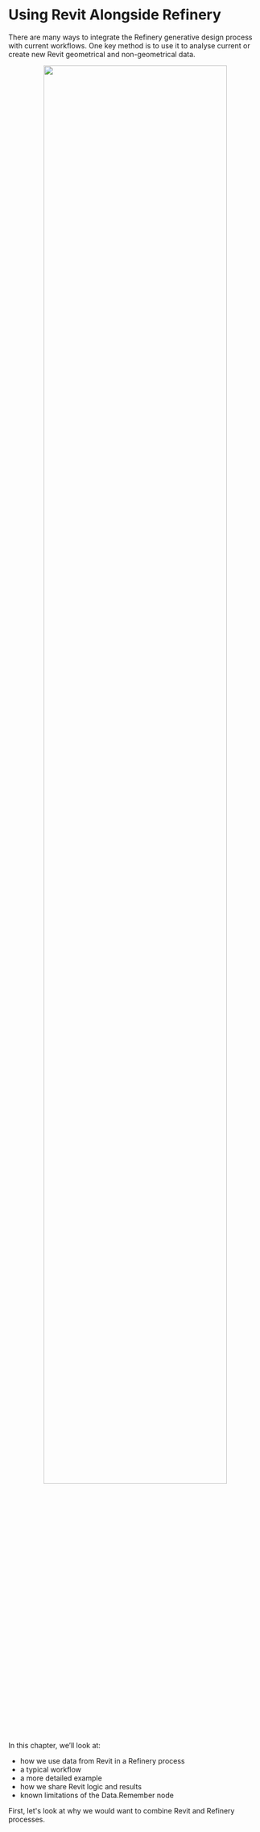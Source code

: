 # Using Revit Alongside Refinery
There are many ways to integrate the Refinery generative design process with current workflows. One key method is to use it to analyse current or create new Revit geometrical and non-geometrical data.

<p align="center">
<img src="../../assets/hello/revitandrefinery.png" style="width:85%;"/>
</p>

In this chapter, we’ll look at:

* how we use data from Revit in a Refinery process
* a typical workflow
* a more detailed example
* how we share Revit logic and results
* known limitations of the Data.Remember node
  
First, let's look at why we would want to combine Revit and Refinery processes. 
